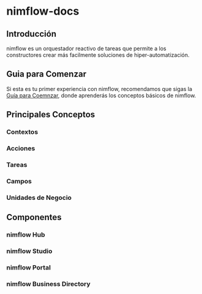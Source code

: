 # nimflow-docs

## Introducción
nimflow es un orquestador reactivo de tareas que permite a los constructores crear más facilmente soluciones de hiper-automatización.

## Guia para Comenzar

Si esta es tu primer experiencia con nimflow, recomendamos que sigas la [Guía para Coemnzar](), donde aprenderás los conceptos básicos de nimflow.

## Principales Conceptos

### Contextos
### Acciones
### Tareas
### Campos
### Unidades de Negocio

## Componentes

### nimflow Hub
### nimflow Studio
### nimflow Portal
### nimflow Business Directory


